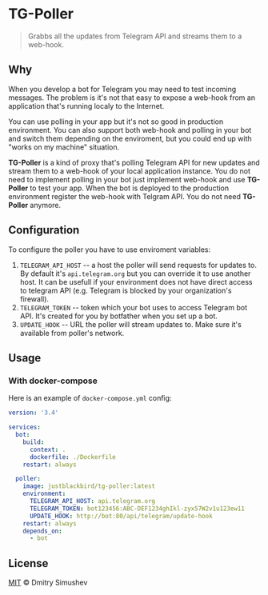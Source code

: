 # TG-Poller

> Grabbs all the updates from Telegram API and streams them to a web-hook.

## Why

When you develop a bot for Telegram you may need to test incoming messages.
The problem is it's not that easy to expose a web-hook from an application
that's running localy to the Internet.

You can use polling in your app but it's not so good in production environment.
You can also support both web-hook and polling in your bot and switch them
depending on the enviroment, but you could end up with "works on my machine"
situation.

**TG-Poller** is a kind of proxy that's polling Telegram API for new updates and
stream them to a web-hook of your local application instance. You do not need to
implement polling in your bot just implement web-hook and use **TG-Poller** to test
your app. When the bot is deployed to the production environment register the web-hook
with Telgram API. You do not need **TG-Poller** anymore.

## Configuration

To configure the poller you have to use enviroment variables:

1. `TELEGRAM_API_HOST` -- a host the poller will send requests for updates to. By
    default it's `api.telegram.org` but you can override it to use another host. It
    can be usefull if your environment does not have direct access to telegram API
    (e.g. Telegram is blocked by your organization's firewall).
2. `TELEGRAM_TOKEN` -- token which your bot uses to access Telegram bot API. It's
    created for you by botfather when you set up a bot.
3. `UPDATE_HOOK` -- URL the poller will stream updates to. Make sure it's available
    from poller's network.

## Usage

### With docker-compose

Here is an example of `docker-compose.yml` config:

```yml
version: '3.4'

services:
  bot:
    build:
      context: .
      dockerfile: ./Dockerfile
    restart: always

  poller:
    image: justblackbird/tg-poller:latest
    environment:
      TELEGRAM_API_HOST: api.telegram.org
      TELEGRAM_TOKEN: bot123456:ABC-DEF1234ghIkl-zyx57W2v1u123ew11
      UPDATE_HOOK: http://bot:80/api/telegram/update-hook
    restart: always
    depends_on:
      - bot

```

## License

[MIT](http://opensource.org/licenses/MIT) © Dmitry Simushev
